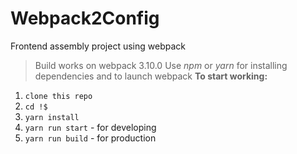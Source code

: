 # Webpack2Config
Frontend assembly project using webpack

> Build works on webpack 3.10.0
Use *npm* or *yarn* for installing dependencies and to launch webpack
**To start working:**

1. `clone this repo`
2. `cd !$`
3. `yarn install`
4. `yarn run start` - for developing
5. `yarn run build` - for production